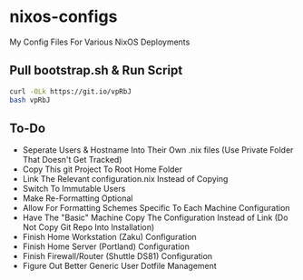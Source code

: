# nixos-configs

My Config Files For Various NixOS Deployments

## Pull bootstrap.sh & Run Script

```bash
curl -OLk https://git.io/vpRbJ
bash vpRbJ
```

## To-Do

- Seperate Users & Hostname Into Their Own .nix files (Use Private Folder That Doesn't Get Tracked) 
- Copy This git Project To Root Home Folder 
- Link The Relevant configuration.nix Instead of Copying 
- Switch To Immutable Users 
- Make Re-Formatting Optional 
- Allow For Formatting Schemes Specific To Each Machine Configuration 
- Have The "Basic" Machine Copy The Configuration Instead of Link (Do Not Copy Git Repo Into Installation)
- Finish Home Workstation (Zaku) Configuration 
- Finish Home Server (Portland) Configuration 
- Finish Firewall/Router (Shuttle DS81) Configuration 
- Figure Out Better Generic User Dotfile Management 
